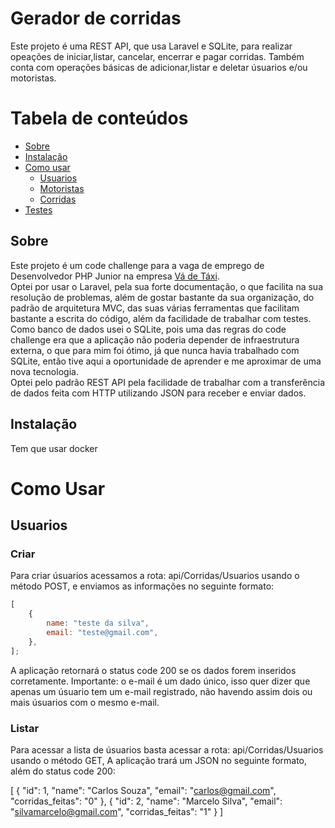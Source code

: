 <h1 align="left">Gerador de corridas</h1>

<p align="left">Este projeto é uma REST API, que usa Laravel e SQLite, para realizar opeações de iniciar,listar, cancelar, encerrar e pagar corridas. Também conta com operações básicas de adicionar,listar e deletar úsuarios e/ou motoristas.</p>

# Tabela de conteúdos

<!--ts-->

-   [Sobre](#Sobre)
-   [Instalação](#instalacao)
-   [Como usar](#como-usar)
    -   [Usuarios](#usuarios)
    -   [Motoristas](#motoristas)
    -   [Corridas](#Corridas)
-   [Testes](#testes)

## Sobre

Este projeto é um code challenge para a vaga de emprego de Desenvolvedor PHP Junior na empresa <a href="https://www.vadetaxi.com.br/">Vá de Táxi</a>.<br>
Optei por usar o Laravel, pela sua forte documentação, o que facilita na sua resolução de problemas, além de gostar bastante da sua organização, do padrão de arquitetura MVC, das suas várias ferramentas que facilitam bastante a escrita do código, além da facilidade de trabalhar com testes.<br>
Como banco de dados usei o SQLite, pois uma das regras do code challenge era que a aplicação não poderia depender de infraestrutura externa, o que para mim foi ótimo, já que nunca havia trabalhado com SQLite, então tive aqui a oportunidade de aprender e me aproximar de uma nova tecnologia.<br>
Optei pelo padrão REST API pela facilidade de trabalhar com a transferência de dados feita com HTTP utilizando JSON para receber e enviar dados.<br>

## Instalação

Tem que usar docker

# Como Usar

## Usuarios

### Criar

Para criar úsuarios acessamos a rota: api/Corridas/Usuarios usando o método POST, e enviamos as informações no seguinte formato:<br>

```javascript
[
    {
        name: "teste da silva",
        email: "teste@gmail.com",
    },
];
```

A aplicação retornará o status code 200 se os dados forem inseridos corretamente.
Importante: o e-mail é um dado único, isso quer dizer que apenas um úsuario tem um e-mail registrado, não havendo assim dois ou mais úsuarios com o mesmo e-mail.

### Listar

Para acessar a lista de úsuarios basta acessar a rota: api/Corridas/Usuarios usando o método GET,
A aplicação trará um JSON no seguinte formato, além do status code 200:

[
{
"id": 1,
"name": "Carlos Souza",
"email": "carlos@gmail.com",
"corridas_feitas": "0"
},
{
"id": 2,
"name": "Marcelo Silva",
"email": "silvamarcelo@gmail.com",
"corridas_feitas": "1"
}
]

